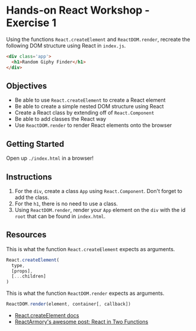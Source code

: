 # Hands-on React Workshop - Exercise 1

Using the functions `React.createElement` and `ReactDOM.render`, recreate the following DOM structure using React in `index.js`.

```html
<div class='app'>
  <h1>Random Giphy Finder</h1>
</div>
```

## Objectives

* Be able to use `React.createElement` to create a React element
* Be able to create a simple nested DOM structure using React
* Create a React class by extending off of `React.Component`
* Be able to add classes the React way
* Use `ReactDOM.render` to render React elements onto the browser

## Getting Started

Open up `./index.html` in a browser!

## Instructions

1. For the `div`, create a class `App` using `React.Component`. Don't forget to add the class.
2. For the `h1`, there is no need to use a class.
3. Using `ReactDOM.render`, render your `App` element on the `div` with the id `root` that can be found in `index.html`.

## Resources

This is what the function `React.createElement` expects as arguments.

```js
React.createElement(
  type,
  [props],
  [...children]
)
```

This is what the function `ReactDOM.render` expects as arguments.

```js
ReactDOM.render(element, container[, callback])
```

* [React.createElement docs](https://kapeli.com/dash_share?docset_file=React&docset_name=React&path=reactjs.org/docs/react-api.html%23createelement&platform=react&repo=Main&source=reactjs.org/docs/react-api.html&version=16.6.3)
* [ReactArmory's awesome post: React in Two Functions](NEED_LINK)